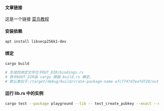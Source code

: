 #### 文章链接
这是一个链接 [菜鸟教程](https://rustcc.cn/article?id=9219a366-84d3-49c8-b957-dfbade1257fc)

#### 安装依赖
```bash
apt install libsecp256k1-dev
```

#### 绑定
```bash
cargo build

# 生成的绑定文件位于OUT_DIR/bindings.rs
# 其中$OUT_DIR由 cargo 根据 build.rs 确定，
# 默认类似于./target/debug/build/crate-package-name-afc7747d7eafd720/out/
```

#### 运行 lib.rs 中的实例
```bash
cargo test --package playground --lib -- test_create_pubkey --exact --nocapture
```
